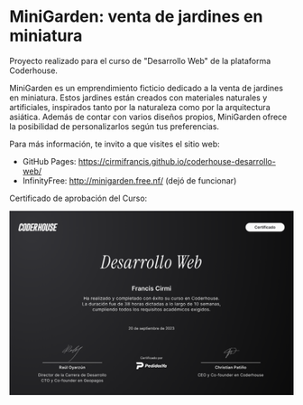 # MiniGarden: venta de jardines en miniatura
Proyecto realizado para el curso de "Desarrollo Web" de la plataforma Coderhouse.

MiniGarden es un emprendimiento ficticio dedicado a la venta de jardines en miniatura. Estos jardines están creados con materiales naturales y artificiales, inspirados tanto por la naturaleza como por la arquitectura asiática. Además de contar con varios diseños propios, MiniGarden ofrece la posibilidad de personalizarlos según tus preferencias.

Para más información, te invito a que visites el sitio web: 
- GitHub Pages: https://cirmifrancis.github.io/coderhouse-desarrollo-web/
- InfinityFree: http://minigarden.free.nf/ (dejó de funcionar)

Certificado de aprobación del Curso:

![Imagen del Certificado](https://github.com/CirmiFrancis/coderhouse-desarrollo-web/blob/main/certificate.png?raw=true)
